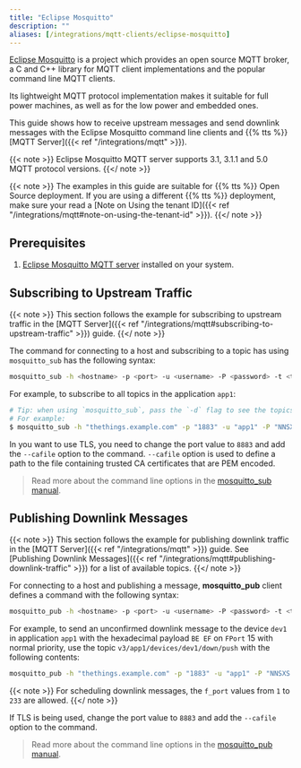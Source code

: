 ```yaml
---
title: "Eclipse Mosquitto"
description: ""
aliases: [/integrations/mqtt-clients/eclipse-mosquitto]
---
```


[Eclipse Mosquitto](https://mosquitto.org/) is a project which provides an open source MQTT broker, a C and C++ library for MQTT client implementations and the popular command line MQTT clients. 

<!--more-->

Its lightweight MQTT protocol implementation makes it suitable for full power machines, as well as for the low power and embedded ones.

This guide shows how to receive upstream messages and send downlink messages with the Eclipse Mosquitto command line clients and {{% tts %}} [MQTT Server]({{< ref "/integrations/mqtt" >}}).

{{< note >}} Eclipse Mosquitto MQTT server supports 3.1, 3.1.1 and 5.0 MQTT protocol versions. {{</ note >}}

{{< note >}} The examples in this guide are suitable for {{% tts %}} Open Source deployment. If you are using a different {{% tts %}} deployment, make sure your read a [Note on Using the tenant ID]({{< ref "/integrations/mqtt#note-on-using-the-tenant-id" >}}). {{</ note >}} 

## Prerequisites

1. [Eclipse Mosquitto MQTT server](https://github.com/eclipse/mosquitto) installed on your system.

## Subscribing to Upstream Traffic

{{< note >}} This section follows the example for subscribing to upstream traffic in the [MQTT Server]({{< ref "/integrations/mqtt#subscribing-to-upstream-traffic" >}}) guide. {{</ note >}}

The command for connecting to a host and subscribing to a topic has using `mosquitto_sub` has the following syntax:

```bash 
mosquitto_sub -h <hostname> -p <port> -u <username> -P <password> -t <topic>
```

For example, to subscribe to all topics in the application `app1`:

```bash
# Tip: when using `mosquitto_sub`, pass the `-d` flag to see the topics messages get published on.
# For example:
$ mosquitto_sub -h "thethings.example.com" -p "1883" -u "app1" -P "NNSXS.VEEBURF3KR77ZR.." -t "#" -d
```

In you want to use TLS, you need to change the port value to `8883` and add the `--cafile` option to the command. `--cafile` option is used to define a path to the file containing trusted CA certificates that are PEM encoded.

> Read more about the command line options in the [mosquitto_sub manual](https://mosquitto.org/man/mosquitto_sub-1.html).

## Publishing Downlink Messages

{{< note >}} This section follows the example for publishing downlink traffic in the [MQTT Server]({{< ref "/integrations/mqtt" >}}) guide. See [Publishing Downlink Messages]({{< ref "/integrations/mqtt#publishing-downlink-traffic" >}}) for a list of available topics. {{</ note >}}

For connecting to a host and publishing a message, **mosquitto_pub** client defines a command with the following syntax:

```bash 
mosquitto_pub -h <hostname> -p <port> -u <username> -P <password> -t <topic> -m <message>
```

For example, to send an unconfirmed downlink message to the device `dev1` in application `app1` with the hexadecimal payload `BE EF` on `FPort` 15 with normal priority, use the topic `v3/app1/devices/dev1/down/push` with the following contents:

```bash
mosquitto_pub -h "thethings.example.com" -p "1883" -u "app1" -P "NNSXS.VEEBURF3KR77ZR.." -t "v3/app1/devices/dev1/down/push" -m '{"downlinks":[{"f_port": 15,"frm_payload":"vu8=","priority": "NORMAL"}]}'
```

{{< note >}} For scheduling downlink messages, the `f_port` values from `1` to `233` are allowed. {{</ note >}}

If TLS is being used, change the port value to `8883` and add the `--cafile` option to the command.

> Read more about the command line options in the [mosquitto_pub manual](https://mosquitto.org/man/mosquitto_pub-1.html).
